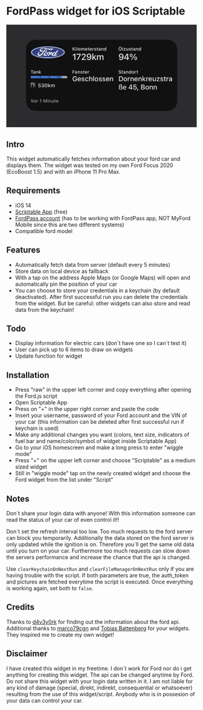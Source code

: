 # FordPass widget for iOS Scriptable 

![](fp-widget.jpg)

## Intro
This widget automatically fetches information about your ford car and displays them. The widget was tested on my own Ford Focus 2020 (EcoBoost 1.5) and with an iPhone 11 Pro Max.

## Requirements
- iOS 14
- [Scriptable App](https://scriptable.app/) (free)
- [FordPass account](https://sso.ci.ford.com/authsvc/mtfim/sps/authsvc?PolicyId=urn:ibm:security:authentication:asf:basicldapuser&Target=https%3A%2F%2Fsso.ci.ford.com%2Foidc%2Fendpoint%2Fdefault%2Fauthorize%3FqsId%3D1f0281db-c684-454a-8d31-0c0f297cc9ed%26client_id%3D880cf418-6345-4e3b-81cd-7b623309b571&identity_source_id=75d08ad1-510f-468a-b69b-5ebc34f773e3#appID=CCCA9FB8-B941-46AD-A89F-F9D9D699DD68&propertySpecificContentKey=brand_ford&originURL=https%3A%2F%2Fwww.ford.com%2F&lang=en_us&fsURL=https%3A%2F%2Fapi.mps.ford.com) (has to be working with FordPass app, NOT MyFord Mobile since this are two different systems)
- Compatible ford model 

## Features
- Automatically fetch data from server (default every 5 minutes)
- Store data on local device as fallback 
- With a tap on the address Apple Maps (or Google Maps) will open and automatically pin the position of your car
- You can choose to store your credentials in a keychain (by default deactivated). After first successful run you can delete the credentials from the widget. But be careful: other widgets can also store and read data from the keychain!

## Todo
- Display information for electric cars (don´t have one so I can´t test it)
- User can pick up to 6 items to draw on widgets
- Update function for widget

## Installation
- Press "raw" in the upper left corner and copy everything after opening the Ford.js script
- Open Scriptable App
- Press on "+" in the upper right corner and paste the code
- Insert your username, password of your Ford account and the VIN of your car (this information can be deleted after first successful run if keychain is used)
- Make any additional changes you want (colors, text size, indicators of fuel bar and name/color/symbol of widget inside Scriptable App)
- Go to your iOS homescreen and make a long press to enter "wiggle mode"
- Press "+" on the upper left corner and choose "Scriptable" as a medium sized widget
- Still in "wiggle mode" tap on the newly created widget and choose the Ford widget from the list under "Script"

## Notes
Don´t share your login data with anyone! With this information someone can read the status of your car of even control it!!

Don´t set the refresh interval too low. Too much requests to the ford server can block you temporarily. Additionally the data stored on the ford server is only updated while the ignition is on. Therefore you´ll get the same old data until you turn on your car. Furthermore too much requests can slow down the servers performance and increase the chance that the api is changed.

Use `clearKeychainOnNextRun` and `clearFileManagerOnNextRun` only if you are having trouble with the script. If both parameters are true, the auth_token and pictures are fetched everytime the script is executed. Once everything is working again, set both to `false`.

## Credits
Thanks to [d4v3y0rk](https://github.com/d4v3y0rk) for finding out the information about the ford api. Additional thanks to [marco79cgn](https://github.com/marco79cgn) and [Tobias Battenberg](https://github.com/mountbatt) for your widgets. They inspired me to create my own widget!

## Disclaimer
I have created this widget in my freetime. I don´t work for Ford nor do i get anything for creating this widget. The api can be changed anytime by Ford. Do not share this widget with your login data written in it. I am not liable for any kind of damage (special, direkt, indirekt, consequential or whatsoever) resulting from the use of this widget/script. Anybody who is in possesion of your data can control your car. 
